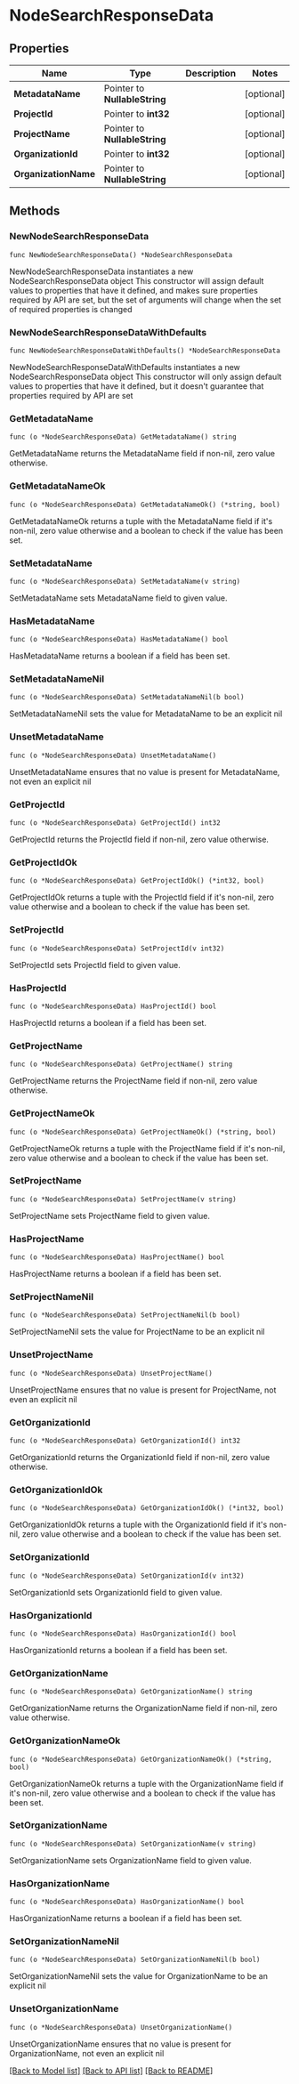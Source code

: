 # NodeSearchResponseData

## Properties

Name | Type | Description | Notes
------------ | ------------- | ------------- | -------------
**MetadataName** | Pointer to **NullableString** |  | [optional] 
**ProjectId** | Pointer to **int32** |  | [optional] 
**ProjectName** | Pointer to **NullableString** |  | [optional] 
**OrganizationId** | Pointer to **int32** |  | [optional] 
**OrganizationName** | Pointer to **NullableString** |  | [optional] 

## Methods

### NewNodeSearchResponseData

`func NewNodeSearchResponseData() *NodeSearchResponseData`

NewNodeSearchResponseData instantiates a new NodeSearchResponseData object
This constructor will assign default values to properties that have it defined,
and makes sure properties required by API are set, but the set of arguments
will change when the set of required properties is changed

### NewNodeSearchResponseDataWithDefaults

`func NewNodeSearchResponseDataWithDefaults() *NodeSearchResponseData`

NewNodeSearchResponseDataWithDefaults instantiates a new NodeSearchResponseData object
This constructor will only assign default values to properties that have it defined,
but it doesn't guarantee that properties required by API are set

### GetMetadataName

`func (o *NodeSearchResponseData) GetMetadataName() string`

GetMetadataName returns the MetadataName field if non-nil, zero value otherwise.

### GetMetadataNameOk

`func (o *NodeSearchResponseData) GetMetadataNameOk() (*string, bool)`

GetMetadataNameOk returns a tuple with the MetadataName field if it's non-nil, zero value otherwise
and a boolean to check if the value has been set.

### SetMetadataName

`func (o *NodeSearchResponseData) SetMetadataName(v string)`

SetMetadataName sets MetadataName field to given value.

### HasMetadataName

`func (o *NodeSearchResponseData) HasMetadataName() bool`

HasMetadataName returns a boolean if a field has been set.

### SetMetadataNameNil

`func (o *NodeSearchResponseData) SetMetadataNameNil(b bool)`

 SetMetadataNameNil sets the value for MetadataName to be an explicit nil

### UnsetMetadataName
`func (o *NodeSearchResponseData) UnsetMetadataName()`

UnsetMetadataName ensures that no value is present for MetadataName, not even an explicit nil
### GetProjectId

`func (o *NodeSearchResponseData) GetProjectId() int32`

GetProjectId returns the ProjectId field if non-nil, zero value otherwise.

### GetProjectIdOk

`func (o *NodeSearchResponseData) GetProjectIdOk() (*int32, bool)`

GetProjectIdOk returns a tuple with the ProjectId field if it's non-nil, zero value otherwise
and a boolean to check if the value has been set.

### SetProjectId

`func (o *NodeSearchResponseData) SetProjectId(v int32)`

SetProjectId sets ProjectId field to given value.

### HasProjectId

`func (o *NodeSearchResponseData) HasProjectId() bool`

HasProjectId returns a boolean if a field has been set.

### GetProjectName

`func (o *NodeSearchResponseData) GetProjectName() string`

GetProjectName returns the ProjectName field if non-nil, zero value otherwise.

### GetProjectNameOk

`func (o *NodeSearchResponseData) GetProjectNameOk() (*string, bool)`

GetProjectNameOk returns a tuple with the ProjectName field if it's non-nil, zero value otherwise
and a boolean to check if the value has been set.

### SetProjectName

`func (o *NodeSearchResponseData) SetProjectName(v string)`

SetProjectName sets ProjectName field to given value.

### HasProjectName

`func (o *NodeSearchResponseData) HasProjectName() bool`

HasProjectName returns a boolean if a field has been set.

### SetProjectNameNil

`func (o *NodeSearchResponseData) SetProjectNameNil(b bool)`

 SetProjectNameNil sets the value for ProjectName to be an explicit nil

### UnsetProjectName
`func (o *NodeSearchResponseData) UnsetProjectName()`

UnsetProjectName ensures that no value is present for ProjectName, not even an explicit nil
### GetOrganizationId

`func (o *NodeSearchResponseData) GetOrganizationId() int32`

GetOrganizationId returns the OrganizationId field if non-nil, zero value otherwise.

### GetOrganizationIdOk

`func (o *NodeSearchResponseData) GetOrganizationIdOk() (*int32, bool)`

GetOrganizationIdOk returns a tuple with the OrganizationId field if it's non-nil, zero value otherwise
and a boolean to check if the value has been set.

### SetOrganizationId

`func (o *NodeSearchResponseData) SetOrganizationId(v int32)`

SetOrganizationId sets OrganizationId field to given value.

### HasOrganizationId

`func (o *NodeSearchResponseData) HasOrganizationId() bool`

HasOrganizationId returns a boolean if a field has been set.

### GetOrganizationName

`func (o *NodeSearchResponseData) GetOrganizationName() string`

GetOrganizationName returns the OrganizationName field if non-nil, zero value otherwise.

### GetOrganizationNameOk

`func (o *NodeSearchResponseData) GetOrganizationNameOk() (*string, bool)`

GetOrganizationNameOk returns a tuple with the OrganizationName field if it's non-nil, zero value otherwise
and a boolean to check if the value has been set.

### SetOrganizationName

`func (o *NodeSearchResponseData) SetOrganizationName(v string)`

SetOrganizationName sets OrganizationName field to given value.

### HasOrganizationName

`func (o *NodeSearchResponseData) HasOrganizationName() bool`

HasOrganizationName returns a boolean if a field has been set.

### SetOrganizationNameNil

`func (o *NodeSearchResponseData) SetOrganizationNameNil(b bool)`

 SetOrganizationNameNil sets the value for OrganizationName to be an explicit nil

### UnsetOrganizationName
`func (o *NodeSearchResponseData) UnsetOrganizationName()`

UnsetOrganizationName ensures that no value is present for OrganizationName, not even an explicit nil

[[Back to Model list]](../README.md#documentation-for-models) [[Back to API list]](../README.md#documentation-for-api-endpoints) [[Back to README]](../README.md)


